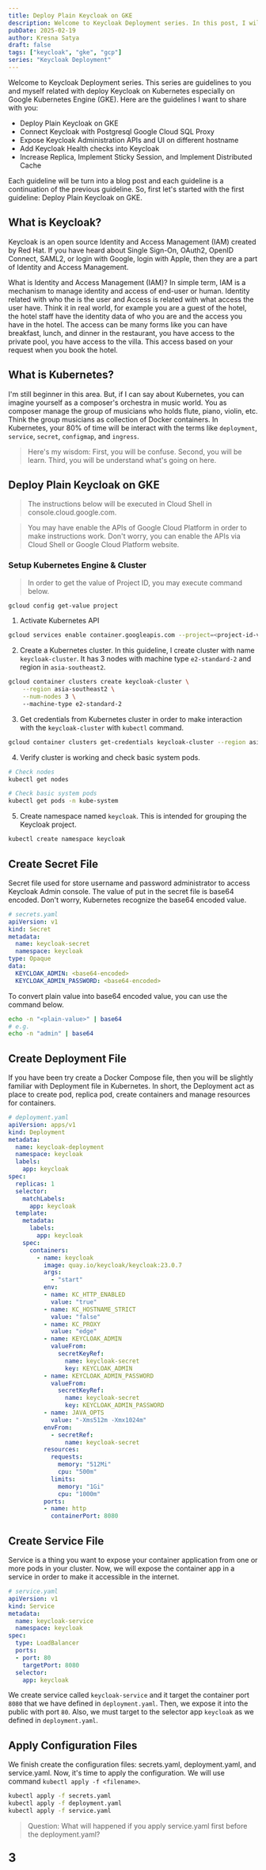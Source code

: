 ```yaml
---
title: Deploy Plain Keycloak on GKE
description: Welcome to Keycloak Deployment series. In this post, I will give you a guideline how to deploy a plain Keycloak on Google Kubernetes Engine.
pubDate: 2025-02-19
author: Kresna Satya
draft: false
tags: ["keycloak", "gke", "gcp"]
series: "Keycloak Deployment"
---
```


Welcome to Keycloak Deployment series. This series are guidelines to you and myself related with deploy Keycloak on Kubernetes especially on Google Kubernetes Engine (GKE). Here are the guidelines I want to share with you:

- Deploy Plain Keycloak on GKE
- Connect Keycloak with Postgresql Google Cloud SQL Proxy
- Expose Keycloak Administration APIs and UI on different hostname
- Add Keycloak Health checks into Keycloak
- Increase Replica, Implement Sticky Session, and Implement Distributed Cache

Each guideline will be turn into a blog post and each guideline is a continuation of the previous guideline. So, first let's started with the first guideline: Deploy Plain Keycloak on GKE.

## What is Keycloak?

Keycloak is an open source Identity and Access Management (IAM) created by Red Hat. If you have heard about Single Sign-On, OAuth2, OpenID Connect, SAML2, or login with Google, login with Apple, then they are a part of Identity and Access Management.

What is Identity and Access Management (IAM)? In simple term, IAM is a mechanism to manage identity and access of end-user or human. Identity related with who the is the user and Access is related with what access the user have. Think it in real world, for example you are a guest of the hotel, the hotel staff have the identity data of who you are and the access you have in the hotel. The access can be many forms like you can have breakfast, lunch, and dinner in the restaurant, you have access to the private pool, you have access to the villa. This access based on your request when you book the hotel. 

## What is Kubernetes?

I'm still beginner in this area. But, if I can say about Kubernetes, you can imagine yourself as a composer's orchestra in music world. You as composer manage the group of musicians who holds flute, piano, violin, etc. Think the group musicians as collection of Docker containers. In Kubernetes, your 80% of time will be interact with the terms like `deployment`, `service`, `secret`, `configmap`, and `ingress`.

> Here's my wisdom: First, you will be confuse. Second, you will be learn. Third, you will be understand what's going on here.

## Deploy Plain Keycloak on GKE

> The instructions below will be executed in Cloud Shell in console.cloud.google.com.

> You may have enable the APIs of Google Cloud Platform in order to make instructions work. Don't worry, you can enable the APIs via Cloud Shell or Google Cloud Platform website.

### Setup Kubernetes Engine & Cluster

> In order to get the value of Project ID, you may execute command below.

```sh
gcloud config get-value project
```

1. Activate Kubernetes API

```sh
gcloud services enable container.googleapis.com --project=<project-id-value>
```

2. Create a Kubernetes cluster. In this guideline, I create cluster with name `keycloak-cluster`.
It has 3 nodes with machine type `e2-standard-2` and region in `asia-southeast2`.

```sh
gcloud container clusters create keycloak-cluster \
    --region asia-southeast2 \
	--num-nodes 3 \ 
    --machine-type e2-standard-2
```

3. Get credentials from Kubernetes cluster in order to make interaction with the `keycloak-cluster` with `kubectl` command.
    
```sh
gcloud container clusters get-credentials keycloak-cluster --region asia-southeast2
```

4. Verify cluster is working and check basic system pods.

```sh
# Check nodes
kubectl get nodes

# Check basic system pods
kubectl get pods -n kube-system
```

5. Create namespace named `keycloak`. This is intended for grouping the Keycloak project.

```sh
kubectl create namespace keycloak
```

## Create Secret File

Secret file used for store username and password administrator to access Keycloak Admin console. The value of put in the secret file is base64 encoded. Don't worry, Kubernetes recognize the base64 encoded value.

```yaml
# secrets.yaml
apiVersion: v1
kind: Secret
metadata:
  name: keycloak-secret
  namespace: keycloak
type: Opaque
data:
  KEYCLOAK_ADMIN: <base64-encoded>
  KEYCLOAK_ADMIN_PASSWORD: <base64-encoded>
```

To convert plain value into base64 encoded value, you can use the command below.

```sh
echo -n "<plain-value>" | base64
# e.g.
echo -n "admin" | base64
```

## Create Deployment File

If you have been try create a Docker Compose file, then you will be slightly familiar with Deployment file in Kubernetes.
In short, the Deployment act as place to create pod, replica pod, create containers and manage resources for containers.

```yaml
# deployment.yaml
apiVersion: apps/v1
kind: Deployment
metadata:
  name: keycloak-deployment
  namespace: keycloak
  labels:
    app: keycloak
spec:
  replicas: 1
  selector:
    matchLabels:
      app: keycloak
  template:
    metadata:
      labels:
        app: keycloak
    spec:
      containers:
        - name: keycloak
          image: quay.io/keycloak/keycloak:23.0.7
          args:
            - "start"
          env:
          - name: KC_HTTP_ENABLED
            value: "true"
          - name: KC_HOSTNAME_STRICT
            value: "false"
          - name: KC_PROXY
            value: "edge"
          - name: KEYCLOAK_ADMIN
            valueFrom:
              secretKeyRef:
                name: keycloak-secret
                key: KEYCLOAK_ADMIN
          - name: KEYCLOAK_ADMIN_PASSWORD
            valueFrom:
              secretKeyRef:
                name: keycloak-secret
                key: KEYCLOAK_ADMIN_PASSWORD
          - name: JAVA_OPTS
            value: "-Xms512m -Xmx1024m"
          envFrom:
            - secretRef:
                name: keycloak-secret
          resources:
            requests:
              memory: "512Mi"
              cpu: "500m"
            limits:
              memory: "1Gi"
              cpu: "1000m"
          ports:
          - name: http
            containerPort: 8080
```

## Create Service File

Service is a thing you want to expose your container application from one or more pods in your cluster.
Now, we will expose the container app in a service in order to make it accessible in the internet.

```yaml
# service.yaml
apiVersion: v1
kind: Service
metadata:
  name: keycloak-service
  namespace: keycloak
spec:
  type: LoadBalancer
  ports:
  - port: 80
    targetPort: 8080
  selector:
    app: keycloak
```

We create service called `keycloak-service` and it target the container port `8080` that we have defined in `deployment.yaml`.
Then, we expose it into the public with port `80`. Also, we must target to the selector app `keycloak` as we defined in `deployment.yaml`.

## Apply Configuration Files

We finish create the configuration files: secrets.yaml, deployment.yaml, and service.yaml. Now, it's time to apply the configuration. We will use command `kubectl apply -f <filename>`.

```sh
kubectl apply -f secrets.yaml
kubectl apply -f deployment.yaml
kubectl apply -f service.yaml
```

> Question: What will happened if you apply service.yaml first before the deployment.yaml?

<p style="margin-bottom: 16rem; font-size: 1.5rem;"><strong>3</strong></p>
<p style="margin-bottom: 16rem; font-size: 1.5rem;"><strong>2</strong></p>
<p style="margin-bottom: 16rem; font-size: 1.5rem;"><strong>1</strong></p>

> It will be failed! Because service needs target the container port `8080`, selector app `keycloak` which come from the `deployment.yaml` file.

Congrats! Now you can access your keycloak with external IP address provided by `keycloak-service` LoadBalancer. To get the external IP address, run command below:

```sh
kubectl get service -n keycloak
```

To check logs of Keycloak container run command:

```sh
kubectl logs -l app=keycloak -n keycloak -c keycloak
```

## Apply Change Configuration Files

If you want to update the update of configuration files, you just need to update the to run `kubectl delete -f <filename>` then run `kubectl apply -f <filename>`

## Closing

That's it! I hope this guide help you and I wish you learn a thing or many things here! Thank you for reading!

All files available in GitHub repo: [github.com/senkulabs/keycloak-playground](https://github.com/senkulabs/keycloak-playground) in `k8s/plain-keycloak` folder.